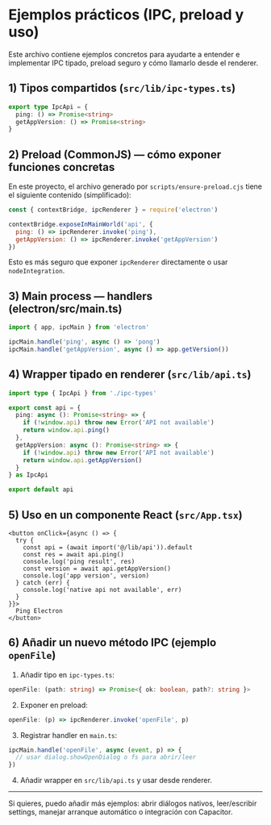 # Ejemplos prácticos (IPC, preload y uso)

Este archivo contiene ejemplos concretos para ayudarte a entender e implementar IPC tipado, preload seguro y cómo llamarlo desde el renderer.

## 1) Tipos compartidos (`src/lib/ipc-types.ts`)
```ts
export type IpcApi = {
  ping: () => Promise<string>
  getAppVersion: () => Promise<string>
}
```

## 2) Preload (CommonJS) — cómo exponer funciones concretas
En este proyecto, el archivo generado por `scripts/ensure-preload.cjs` tiene el siguiente contenido (simplificado):
```js
const { contextBridge, ipcRenderer } = require('electron')

contextBridge.exposeInMainWorld('api', {
  ping: () => ipcRenderer.invoke('ping'),
  getAppVersion: () => ipcRenderer.invoke('getAppVersion')
})
```

Esto es más seguro que exponer `ipcRenderer` directamente o usar `nodeIntegration`.

## 3) Main process — handlers (electron/src/main.ts)
```ts
import { app, ipcMain } from 'electron'

ipcMain.handle('ping', async () => 'pong')
ipcMain.handle('getAppVersion', async () => app.getVersion())
```

## 4) Wrapper tipado en renderer (`src/lib/api.ts`)
```ts
import type { IpcApi } from './ipc-types'

export const api = {
  ping: async (): Promise<string> => {
    if (!window.api) throw new Error('API not available')
    return window.api.ping()
  },
  getAppVersion: async (): Promise<string> => {
    if (!window.api) throw new Error('API not available')
    return window.api.getAppVersion()
  }
} as IpcApi

export default api
```

## 5) Uso en un componente React (`src/App.tsx`)
```tsx
<button onClick={async () => {
  try {
    const api = (await import('@/lib/api')).default
    const res = await api.ping()
    console.log('ping result', res)
    const version = await api.getAppVersion()
    console.log('app version', version)
  } catch (err) {
    console.log('native api not available', err)
  }
}}>
  Ping Electron
</button>
```

## 6) Añadir un nuevo método IPC (ejemplo `openFile`)
1. Añadir tipo en `ipc-types.ts`:
```ts
openFile: (path: string) => Promise<{ ok: boolean, path?: string }>
```
2. Exponer en preload:
```js
openFile: (p) => ipcRenderer.invoke('openFile', p)
```
3. Registrar handler en `main.ts`:
```ts
ipcMain.handle('openFile', async (event, p) => {
  // usar dialog.showOpenDialog o fs para abrir/leer
})
```
4. Añadir wrapper en `src/lib/api.ts` y usar desde renderer.

---

Si quieres, puedo añadir más ejemplos: abrir diálogos nativos, leer/escribir settings, manejar arranque automático o integración con Capacitor.
